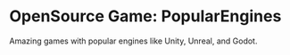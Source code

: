 # OpenSource Game: PopularEngines
Amazing games with popular engines like Unity, Unreal, and Godot.
